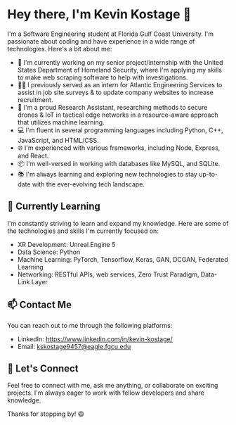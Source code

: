 # Hey there, I'm Kevin Kostage 👋

I'm a Software Engineering student at Florida Gulf Coast University. I'm passionate about coding and have experience in a wide range of technologies. Here's a bit about me:

- 🔭 I'm currently working on my senior project/internship with the United States Department of Homeland Security, where I'm applying my skills to make web scraping software to help with investigations.
- 👨‍🏫 I previously served as an intern for Atlantic Engineering Services to assist in job site surveys & to update company websites to increase recruitment.
- 💼 I'm a proud Research Assistant, researching methods to secure drones & IoT in tactical edge networks in a resource-aware approach that utilizes machine learning.
- 💻 I'm fluent in several programming languages including Python, C++, JavaScript, and HTML/CSS.
- 🌐 I'm experienced with various frameworks, including Node, Express, and React.
- 📦 I'm well-versed in working with databases like MySQL, and SQLite.
- 📚 I'm always learning and exploring new technologies to stay up-to-date with the ever-evolving tech landscape.

## 🌱 Currently Learning

I'm constantly striving to learn and expand my knowledge. Here are some of the technologies and skills I'm currently focused on:

- XR Development: Unreal Engine 5
- Data Science: Python
- Machine Learning: PyTorch, Tensorflow, Keras, GAN, DCGAN, Federated Learning
- Networking: RESTful APIs, web services, Zero Trust Paradigm, Data-Link Layer

## 📫 Contact Me

You can reach out to me through the following platforms:

- LinkedIn: https://www.linkedin.com/in/kevin-kostage/
- Email: kskostage9457@eagle.fgcu.edu

## 💬 Let's Connect

Feel free to connect with me, ask me anything, or collaborate on exciting projects. I'm always eager to work with fellow developers and share knowledge.

Thanks for stopping by! 😄
